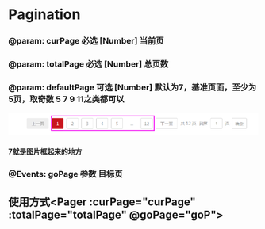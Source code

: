 # Pagination
### @param: curPage     必选 [Number]     当前页
### @param: totalPage     必选 [Number]     总页数
### @param: defaultPage     可选 [Number]     默认为7，基准页面，至少为5页，取奇数 5 7 9 11之类都可以
![github](https://raw.githubusercontent.com/lwjmzla/Pagination/master/img-storage/demo.png "github")
#### 7就是图片框起来的地方
### @Events:  goPage  参数  目标页
## 使用方式<Pager :curPage="curPage" :totalPage="totalPage"  @goPage="goP"></Pager>